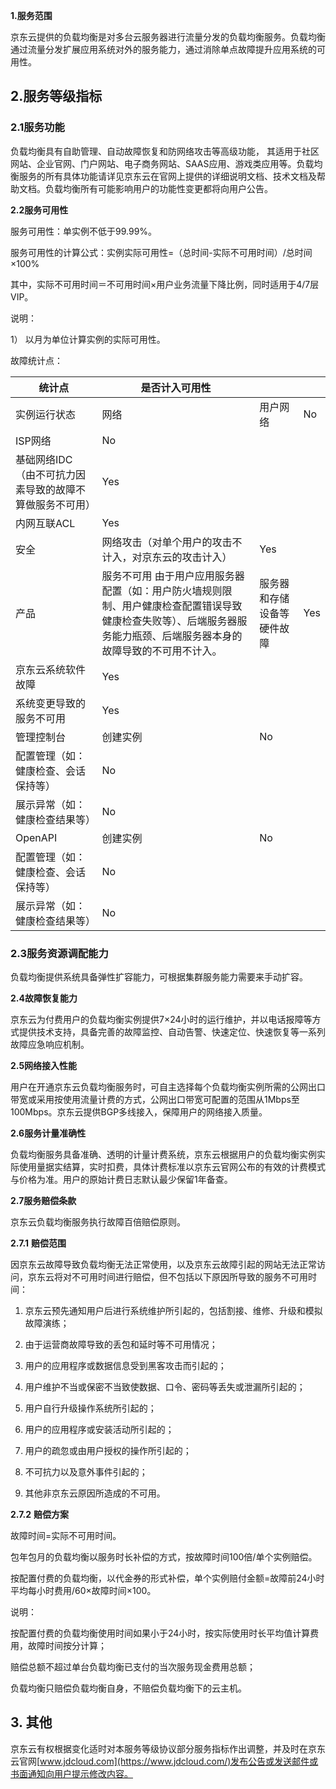**1.服务范围**

京东云提供的负载均衡是对多台云服务器进行流量分发的负载均衡服务。负载均衡通过流量分发扩展应用系统对外的服务能力，通过消除单点故障提升应用系统的可用性。

## **2.服务等级指标**

### **2.1服务功能**

负载均衡具有自助管理、自动故障恢复和防网络攻击等高级功能， 其适用于社区网站、企业官网、门户网站、电子商务网站、SAAS应用、游戏类应用等。负载均衡服务的所有具体功能请详见京东云在官网上提供的详细说明文档、技术文档及帮助文档。负载均衡所有可能影响用户的功能性变更都将向用户公告。

**2.2服务可用性**

服务可用性：单实例不低于99.99%。

服务可用性的计算公式：实例实际可用性=（总时间-实际不可用时间）/总时间×100%

其中，实际不可用时间＝不可用时间×用户业务流量下降比例，同时适用于4/7层VIP。

说明：

1）  以月为单位计算实例的实际可用性。

故障统计点：

| **统计点**                                              | **是否计入可用性**                                           |                            |      |
| ------------------------------------------------------- | ------------------------------------------------------------ | -------------------------- | ---- |
| 实例运行状态                                            | 网络                                                         | 用户网络                   | No   |
| ISP网络                                                 | No                                                           |                            |      |
| 基础网络IDC（由不可抗力因素导致的故障不算做服务不可用） | Yes                                                          |                            |      |
| 内网互联ACL                                             | Yes                                                          |                            |      |
| 安全                                                    | 网络攻击（对单个用户的攻击不计入，对京东云的攻击计入）       | Yes                        |      |
| 产品                                                    | 服务不可用 由于用户应用服务器配置（如：用户防火墙规则限制、用户健康检查配置错误导致健康检查失败等）、后端服务器服务能力瓶颈、后端服务器本身的故障导致的不可用不计入。 | 服务器和存储设备等硬件故障 | Yes  |
| 京东云系统软件故障                                      | Yes                                                          |                            |      |
| 系统变更导致的服务不可用                                | Yes                                                          |                            |      |
| 管理控制台                                              | 创建实例                                                     | No                         |      |
| 配置管理（如：健康检查、会话保持等）                    | No                                                           |                            |      |
| 展示异常（如：健康检查结果等）                          | No                                                           |                            |      |
| OpenAPI                                                 | 创建实例                                                     | No                         |      |
| 配置管理（如：健康检查、会话保持等）                    | No                                                           |                            |      |
| 展示异常（如：健康检查结果等）                          | No                                                           |                            |      |

### **2.3服务资源调配能力**

负载均衡提供系统具备弹性扩容能力，可根据集群服务能力需要来手动扩容。

**2.4故障恢复能力**

京东云为付费用户的负载均衡实例提供7×24小时的运行维护，并以电话报障等方式提供技术支持，具备完善的故障监控、自动告警、快速定位、快速恢复等一系列故障应急响应机制。

**2.5网络接入性能**

用户在开通京东云负载均衡服务时，可自主选择每个负载均衡实例所需的公网出口带宽或采用按使用流量计费的方式，公网出口带宽可配置的范围从1Mbps至100Mbps。京东云提供BGP多线接入，保障用户的网络接入质量。

**2.6服务计量准确性**

负载均衡服务具备准确、透明的计量计费系统，京东云根据用户的负载均衡实例实际使用量据实结算，实时扣费，具体计费标准以京东云官网公布的有效的计费模式与价格为准。用户的原始计费日志默认最少保留1年备查。

**2.7服务赔偿条款**

京东云负载均衡服务执行故障百倍赔偿原则。

**2.7.1** **赔偿范围**

因京东云故障导致负载均衡无法正常使用，以及京东云故障引起的网站无法正常访问，京东云将对不可用时间进行赔偿，但不包括以下原因所导致的服务不可用时间：

1)   京东云预先通知用户后进行系统维护所引起的，包括割接、维修、升级和模拟故障演练；

2)   由于运营商故障导致的丢包和延时等不可用情况；

3)   用户的应用程序或数据信息受到黑客攻击而引起的；

4)   用户维护不当或保密不当致使数据、口令、密码等丢失或泄漏所引起的；

5)   用户自行升级操作系统所引起的；

6)   用户的应用程序或安装活动所引起的；

7)   用户的疏忽或由用户授权的操作所引起的；

8)   不可抗力以及意外事件引起的；

9)   其他非京东云原因所造成的不可用。

**2.7.2** **赔偿方案**

故障时间=实际不可用时间。

包年包月的负载均衡以服务时长补偿的方式，按故障时间100倍/单个实例赔偿。

按配置付费的负载均衡，以代金券的形式补偿，单个实例赔付金额=故障前24小时平均每小时费用/60×故障时间×100。

说明：

按配置付费的负载均衡使用时间如果小于24小时，按实际使用时长平均值计算费用，故障时间按分计算；

赔偿总额不超过单台负载均衡已支付的当次服务现金费用总额；

负载均衡只赔偿负载均衡自身，不赔偿负载均衡下的云主机。

## 3. 其他

京东云有权根据变化适时对本服务等级协议部分服务指标作出调整，并及时在京东云官网[www.jdcloud.com](https://www.jdcloud.com/)发布公告或发送邮件或书面通知向用户提示修改内容。
